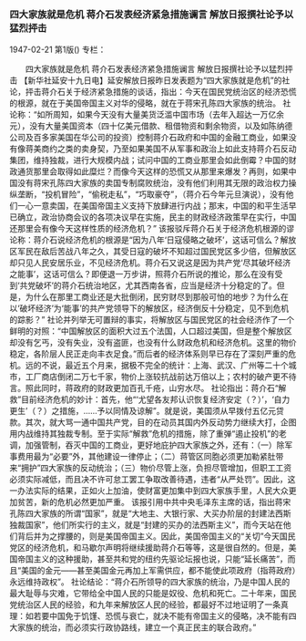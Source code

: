 ### 四大家族就是危机  蒋介石发表经济紧急措施谰言  解放日报撰社论予以猛烈抨击

1947-02-21
第1版()
专栏：

　　四大家族就是危机
    蒋介石发表经济紧急措施谰言
    解放日报撰社论予以猛烈抨击
    【新华社延安十九日电】延安解放日报昨日发表题为“四大家族就是危机”的社论，抨击蒋介石关于经济紧急措施的谈话，指出：今天在国民党统治区的经济恐慌的根源，就在于美国帝国主义对华的侵略，就在于蒋宋孔陈四大家族的统治。
    社论称：“如所周知，如果今天没有大量美货泛滥中国市场（去年入超达一万亿余元），没有大量美国资本（四十亿美元借款、租借物资和剩余物资，以及如陈纳德公司及百多家美国在华公司的投资）控制蒋介石政府和中国的金融工商业，如果没有像蒋美商约之类的卖身契，乃至如果美国不从军事和政治上如此支持蒋介石反动集团，维持独裁，进行大规模内战；试问中国的工商业那里会如此倒霉？中国的财政通货那里会取得如此糜烂？而像今天这样的恐慌又从那里来爆发？再则，如果中国没有蒋宋孔陈四大家族的卖国专制腐败统治，没有他们利用其无限的政治权力操纵垄断，“投机冒险”，“偷税走私”，“巧取豪夺”，（蒋介石今年元旦演说），没有他们一心一意卖国，在美国帝国主义支持下放肆进行内战；那末，中国的和平生活早已确立，政治协商会议的各项决议早在实施，民主的财政经济政策早在实行，中国还那里会有像今天这样性质的经济危机？”
    该报驳斥蒋介石关于经济危机根源的谬论称：蒋介石说经济危机的根源是“因为八年‘日寇侵略之破坏’，这话可信么？解放区军民在敌后苦战八年之久，其受日寇的破坏不知超过国民党区多少倍，但解放区却只见人民安居乐业，不见经济危机。蒋介石又说这是因为共产党‘尽其破坏经济之能事’，这话可信么？即便退一万步讲，照蒋介石所说的推论，那么在没有受到‘共党破坏’的蒋介石统治地区，尤其西南各省，应当是经济十分稳定的了。但是，为什么在那里工商业还是大批倒闭，民穷财尽到那般可怕的地步？为什么在以‘破坏经济’为‘能事’的共产党领导下的解放区，经济倒反十分稳定，见不到危机的踪影？”
    社论并列举无可置辩的事实，将解放区与国民党区的社会经济作了一个鲜明的对照：“中国解放区的面积大过五个法国，人口超过美国，但是整个解放区却没有乞丐，没有失业，没有盗匪，也没有什么财政危机和经济危机。这里的物价稳定，各阶层人民正走向丰衣足食。”而后者的经济体系则早已存在了深刻严重的危机。远的不说，最近五个月来，据极不完全的统计：上海、武汉、广州等二十个城市，工厂商店倒闭二万七千家，物价上涨较抗战前达万倍以上；农村的破产更不待言。照此同时，蒋政府的财政更加百孔千疮，山穷水尽。
    社论指出：蒋介石“解救”目前经济危机的妙计：首先，他“‘尤望各友邦认识恢复经济安定（？）’，‘自力更生’（？）之措施，……予以同情及谅解”。就是说，美国须从早拨付五亿元贷款。其次，就大骂一通中国共产党，目的在动员其国内外反动势力继续大打，企图用内战维持其独裁专制。至于实际“解救”危机的措施，除了重弹“遏止投机”的老调，加强管制，吞灭中国的工商业，更好地庇护四大家族之外，还有：（一）除军事费用最为“必要”外，其他建设一律停止；（二）蒋管区同胞必须更加勒紧肚带来“拥护”四大家族的反动统治；（三）物价尽管上涨，负担尽管增加，但职工工资必须实际减低，而且决不许可怠工罢工争取改善待遇，违者“从严处罚”。因此，这一办法实际的结果，正如火上加油，使财富更加集中到四大家族手里，人民大众更加贫苦，新的危机必然更加严重。
    该报引用中共中央毛泽东主席的话，指出蒋宋孔陈四大家族的所谓“国家”，就是“大地主、大银行家、大买办阶层的封建法西斯独裁国家”，他们所实行的主义，就是“封建的买办的法西斯主义”，而今天站在他们背后并为之撑腰的，则是美国帝国主义。因此，美国帝国主义的“关切”今天国民党区的经济危机，和马歇尔声明将继续援助蒋介石等等，这是很自然的。但是，美国帝国主义的这种援助，甚至共和党的纽约先驱论坛报也说，只能“延长痛苦”，而且“美国的金元——甚至美国金元再加上军需供应，都不能使此项政府（指蒋政府）永远维持政权”。
    社论结论：“蒋介石所领导的四大家族的统治，乃是中国人民的最大耻辱与灾难，它带给全中国人民的只能是奴役、危机和死亡。二十年来，国民党统治区人民的经验，和九年来解放区人民的经验，都最好不过地证明了一条真理：如若要中国免于饥馑、恐慌与衰亡，就决不能有帝国主义的侵略，决不能有四大家族的统治，而必须实行政协路线，建立一个真正民主的联合政府。”
